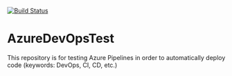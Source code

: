 [![Build Status](https://dev.azure.com/Bachelor0895/DevOpsTest/_apis/build/status/GSORF.AzureDevOpsTest?branchName=master)](https://dev.azure.com/Bachelor0895/DevOpsTest/_build/latest?definitionId=1?branchName=master)

# AzureDevOpsTest
This repository is for testing Azure Pipelines in order to automatically deploy code (keywords: DevOps, CI, CD, etc.)
